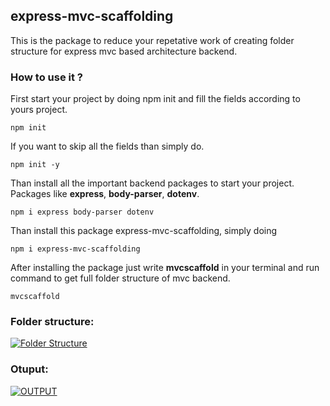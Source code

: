 ## express-mvc-scaffolding

This is the package to reduce your repetative work of creating folder structure for express mvc based architecture backend.

### How to use it ?

First start your project by doing npm init and fill the fields according to yours project.
```NodeJS
npm init
```

If you want to skip all the fields than simply do.
```NodeJS
npm init -y
```

Than install all the important backend packages to start your project. Packages like **express**, **body-parser**, **dotenv**.
```NodeJS
npm i express body-parser dotenv
```

Than install this package express-mvc-scaffolding, simply doing
```NodeJS
npm i express-mvc-scaffolding
```

After installing the package just write **mvcscaffold** in your terminal and run command to get full folder structure of mvc backend.
```
mvcscaffold
```

### Folder structure:

[![Folder Structure](https://i.postimg.cc/rps9YQRT/Screenshot-2023-10-11-011943.png)](https://postimg.cc/SX08nLG1)

### Otuput:
[![OUTPUT](https://i.postimg.cc/sgNW1y1F/Screenshot-2023-10-11-012008.png)](https://postimg.cc/PC1JFgmK)